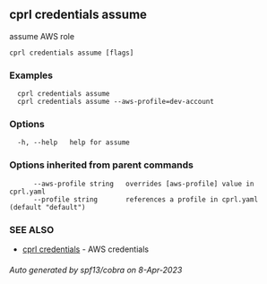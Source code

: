 ## cprl credentials assume

assume AWS role

```
cprl credentials assume [flags]
```

### Examples

```
  cprl credentials assume
  cprl credentials assume --aws-profile=dev-account
```

### Options

```
  -h, --help   help for assume
```

### Options inherited from parent commands

```
      --aws-profile string   overrides [aws-profile] value in cprl.yaml
      --profile string       references a profile in cprl.yaml (default "default")
```

### SEE ALSO

* [cprl credentials](cprl_credentials.md)	 - AWS credentials

###### Auto generated by spf13/cobra on 8-Apr-2023
